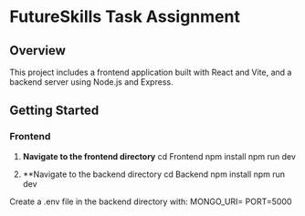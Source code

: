 # FutureSkills Task Assignment

## Overview

This project includes a frontend application built with React and Vite, and a backend server using Node.js and Express.

## Getting Started

### Frontend

1. **Navigate to the frontend directory**
   cd Frontend
   npm install
   npm run dev

   
2. **Navigate to the backend directory
   cd Backend
   npm install
   npm run dev

Create a .env file in the backend directory with:
MONGO_URI=<your-mongodb-connection-string>
PORT=5000
